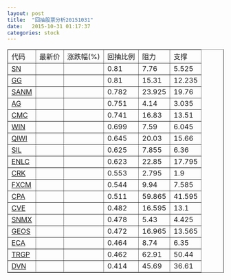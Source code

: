 ```yaml
---
layout: post
title:  "回抽股票分析20151031"
date:   2015-10-31 01:17:37
categories: stock
---
```

<script type="text/javascript">
var stockList = []
stockList.push('gb_sn');
stockList.push('gb_gg');
stockList.push('gb_sanm');
stockList.push('gb_ag');
stockList.push('gb_cmc');
stockList.push('gb_win');
stockList.push('gb_qiwi');
stockList.push('gb_sil');
stockList.push('gb_enlc');
stockList.push('gb_crk');
stockList.push('gb_fxcm');
stockList.push('gb_cpa');
stockList.push('gb_cve');
stockList.push('gb_snmx');
stockList.push('gb_geos');
stockList.push('gb_eca');
stockList.push('gb_trgp');
stockList.push('gb_dvn');
</script>
<table border="1">
 <tr>
 <td>代码</td>
 <td>最新价</td>
 <td>涨跌幅(%)</td>
 <td>回抽比例</td>
 <td>阻力</td>
 <td>支撑</td>
</tr>
  <tr id="sn">
  <td><a href="http://stock.finance.sina.com.cn/usstock/quotes/SN.html" target="_blank">SN</a></td><td></td><td></td><td>0.81</td><td>7.76</td><td>5.525</td></tr>
  <tr id="gg">
  <td><a href="http://stock.finance.sina.com.cn/usstock/quotes/GG.html" target="_blank">GG</a></td><td></td><td></td><td>0.81</td><td>15.31</td><td>12.235</td></tr>
  <tr id="sanm">
  <td><a href="http://stock.finance.sina.com.cn/usstock/quotes/SANM.html" target="_blank">SANM</a></td><td></td><td></td><td>0.782</td><td>23.925</td><td>19.76</td></tr>
  <tr id="ag">
  <td><a href="http://stock.finance.sina.com.cn/usstock/quotes/AG.html" target="_blank">AG</a></td><td></td><td></td><td>0.751</td><td>4.14</td><td>3.035</td></tr>
  <tr id="cmc">
  <td><a href="http://stock.finance.sina.com.cn/usstock/quotes/CMC.html" target="_blank">CMC</a></td><td></td><td></td><td>0.741</td><td>16.83</td><td>13.51</td></tr>
  <tr id="win">
  <td><a href="http://stock.finance.sina.com.cn/usstock/quotes/WIN.html" target="_blank">WIN</a></td><td></td><td></td><td>0.699</td><td>7.59</td><td>6.045</td></tr>
  <tr id="qiwi">
  <td><a href="http://stock.finance.sina.com.cn/usstock/quotes/QIWI.html" target="_blank">QIWI</a></td><td></td><td></td><td>0.645</td><td>20.03</td><td>15.66</td></tr>
  <tr id="sil">
  <td><a href="http://stock.finance.sina.com.cn/usstock/quotes/SIL.html" target="_blank">SIL</a></td><td></td><td></td><td>0.625</td><td>7.855</td><td>6.36</td></tr>
  <tr id="enlc">
  <td><a href="http://stock.finance.sina.com.cn/usstock/quotes/ENLC.html" target="_blank">ENLC</a></td><td></td><td></td><td>0.623</td><td>22.85</td><td>17.795</td></tr>
  <tr id="crk">
  <td><a href="http://stock.finance.sina.com.cn/usstock/quotes/CRK.html" target="_blank">CRK</a></td><td></td><td></td><td>0.553</td><td>2.795</td><td>1.9</td></tr>
  <tr id="fxcm">
  <td><a href="http://stock.finance.sina.com.cn/usstock/quotes/FXCM.html" target="_blank">FXCM</a></td><td></td><td></td><td>0.544</td><td>9.94</td><td>7.585</td></tr>
  <tr id="cpa">
  <td><a href="http://stock.finance.sina.com.cn/usstock/quotes/CPA.html" target="_blank">CPA</a></td><td></td><td></td><td>0.511</td><td>59.865</td><td>41.595</td></tr>
  <tr id="cve">
  <td><a href="http://stock.finance.sina.com.cn/usstock/quotes/CVE.html" target="_blank">CVE</a></td><td></td><td></td><td>0.482</td><td>16.595</td><td>13.1</td></tr>
  <tr id="snmx">
  <td><a href="http://stock.finance.sina.com.cn/usstock/quotes/SNMX.html" target="_blank">SNMX</a></td><td></td><td></td><td>0.478</td><td>5.43</td><td>4.425</td></tr>
  <tr id="geos">
  <td><a href="http://stock.finance.sina.com.cn/usstock/quotes/GEOS.html" target="_blank">GEOS</a></td><td></td><td></td><td>0.472</td><td>16.965</td><td>13.565</td></tr>
  <tr id="eca">
  <td><a href="http://stock.finance.sina.com.cn/usstock/quotes/ECA.html" target="_blank">ECA</a></td><td></td><td></td><td>0.464</td><td>8.74</td><td>6.35</td></tr>
  <tr id="trgp">
  <td><a href="http://stock.finance.sina.com.cn/usstock/quotes/TRGP.html" target="_blank">TRGP</a></td><td></td><td></td><td>0.462</td><td>62.91</td><td>50.44</td></tr>
  <tr id="dvn">
  <td><a href="http://stock.finance.sina.com.cn/usstock/quotes/DVN.html" target="_blank">DVN</a></td><td></td><td></td><td>0.414</td><td>45.69</td><td>36.61</td></tr>
</table>
